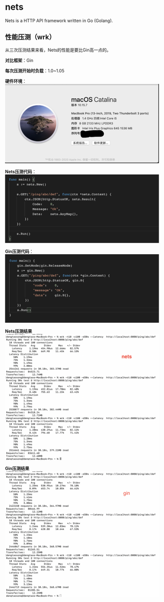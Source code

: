 # nets
Nets is a HTTP API framework written in Go (Golang). 

## 性能压测（wrk）

从三次压测结果来看，Nets的性能是要比Gin高一点的。

<b>对比框架</b>：Gin <br/>

<b>每次压测开始时负载</b>：1.0~1.05 <br/>

<b>硬件环境</b>： <br/>
![](https://github.com/dlboY90/resources/blob/main/nets_wrk_mac_new.png?raw=true)

<b>Nets压测代码</b>： <br/>
![](https://github.com/dlboY90/resources/blob/main/nets_wrk_nets_code.png?raw=true)

<b>Gin压测代码</b>： <br/>
![](https://github.com/dlboY90/resources/blob/main/nets_wrk_gin_code.png?raw=true)

<b>Nets压测结果</b> <br/>
![](https://github.com/dlboY90/resources/blob/main/nets_wrk_nets_result.png?raw=true)

<b>Gin压测结果</b> <br/>
![](https://github.com/dlboY90/resources/blob/main/nets_wrk_gin_result.png?raw=true)
